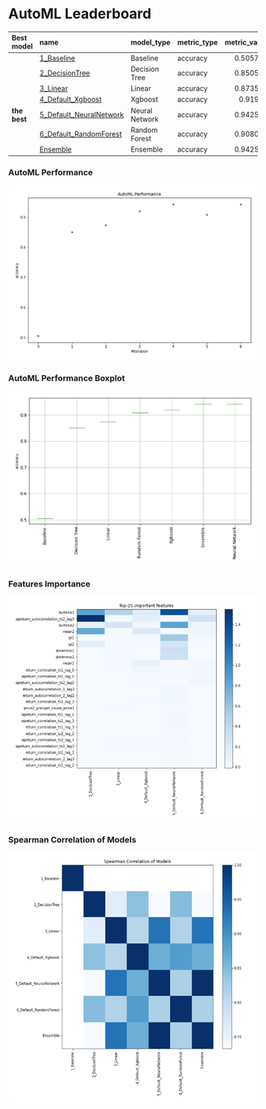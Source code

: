 # AutoML Leaderboard

| Best model   | name                                                         | model_type     | metric_type   |   metric_value |   train_time |
|:-------------|:-------------------------------------------------------------|:---------------|:--------------|---------------:|-------------:|
|              | [1_Baseline](1_Baseline/README.md)                           | Baseline       | accuracy      |       0.505747 |         6.96 |
|              | [2_DecisionTree](2_DecisionTree/README.md)                   | Decision Tree  | accuracy      |       0.850575 |        12.57 |
|              | [3_Linear](3_Linear/README.md)                               | Linear         | accuracy      |       0.873563 |        10.01 |
|              | [4_Default_Xgboost](4_Default_Xgboost/README.md)             | Xgboost        | accuracy      |       0.91954  |        10.57 |
| **the best** | [5_Default_NeuralNetwork](5_Default_NeuralNetwork/README.md) | Neural Network | accuracy      |       0.942529 |         8.59 |
|              | [6_Default_RandomForest](6_Default_RandomForest/README.md)   | Random Forest  | accuracy      |       0.908046 |        13.93 |
|              | [Ensemble](Ensemble/README.md)                               | Ensemble       | accuracy      |       0.942529 |         0.34 |

### AutoML Performance
![AutoML Performance](ldb_performance.png)

### AutoML Performance Boxplot
![AutoML Performance Boxplot](ldb_performance_boxplot.png)

### Features Importance
![features importance across models](features_heatmap.png)



### Spearman Correlation of Models
![models spearman correlation](correlation_heatmap.png)

